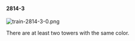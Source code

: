 #### 2814-3
![train-2814-3-0.png](https://github.com/lil-lab/nlvr/raw/master/nlvr/train/images/42/train-2814-3-0.png "train-2814-3-0.png")

There are at least two towers with the same color.